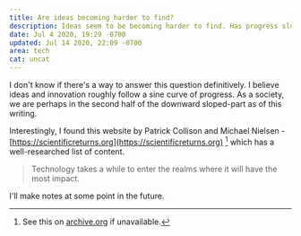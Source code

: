 ```yaml
---
title: Are ideas becoming harder to find?
description: Ideas seem to be becoming harder to find. Has progress slowed down?
date: Jul 4 2020, 19:29 -0700
updated: Jul 14 2020, 22:09 -0700
area: tech
cat: uncat
---
```


I don't know if there's a way to answer this question definitively.
I believe ideas and innovation roughly follow a sine curve of progress. As a
society, we are perhaps in the second half of the downward sloped-part as of this
writing.

Interestingly, I found this website by Patrick Collison and Michael Nielsen - [https://scientificreturns.org](https://scientificreturns.org) [^a] which has a well-researched list of content.

> Technology takes a while to enter the realms where it will have the most impact.

I'll make notes at some point in the future.

[^a]: See this on [archive.org](https://web.archive.org/web/20191228020011/https://scientificreturns.org/) if unavailable.

